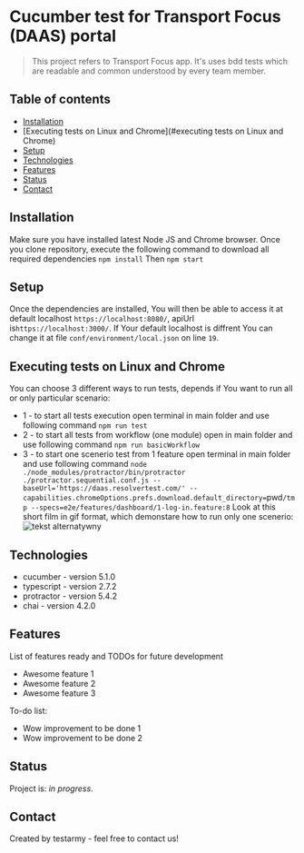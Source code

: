 # Cucumber test for Transport Focus (DAAS) portal
> This project refers to Transport Focus app. It's uses bdd tests which are readable and common understood by every team member.

## Table of contents
* [Installation](#installation)
* [Executing tests on Linux and Chrome](#executing tests on Linux and Chrome)
* [Setup](#setup)
* [Technologies](#technologies)
* [Features](#features)
* [Status](#status)
* [Contact](#contact)

## Installation
Make sure you have installed latest Node JS and Chrome browser. Once you clone repository, execute the following command to download all required dependencies
`npm install`
Then 
`npm start`

## Setup
Once the dependencies are installed, You will then be able to access it at default localhost `https://localhost:8080/`, apiUrl is`https://localhost:3000/`. If Your default localhost is diffrent You can change it at file `conf/environment/local.json` on line `19`.

## Executing tests on Linux and Chrome
You can choose 3 different ways to run tests, depends if You want to run all or only particular scenario:
* 1 - to start all tests execution open terminal in main folder and use following command
`npm run test`
* 2 - to start all tests from workflow (one module) open in main folder and use following command
`npm run basicWorkflow`
* 3 - to start one scenerio test from 1 feature open terminal in main folder and use following command
`node ./node_modules/protractor/bin/protractor ./protractor.sequential.conf.js --baseUrl='https://daas.resolvertest.com/' --capabilities.chromeOptions.prefs.download.default_directory=`pwd`/tmp --specs=e2e/features/dashboard/1-log-in.feature:8`
Look at this short film in gif format, which demonstare how to run only one scenerio:
![tekst alternatywny](/home/testarmy/projekty/daas-testing-master/film.readme)

## Technologies
* cucumber - version 5.1.0
* typescript - version 2.7.2
* protractor - version 5.4.2
* chai - version 4.2.0

## Features
List of features ready and TODOs for future development
* Awesome feature 1
* Awesome feature 2
* Awesome feature 3

To-do list:
* Wow improvement to be done 1
* Wow improvement to be done 2

## Status
Project is: _in progress_.

## Contact
Created by testarmy - feel free to contact us!
